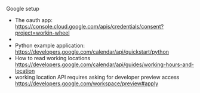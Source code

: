 Google setup
- The oauth app: https://console.cloud.google.com/apis/credentials/consent?project=workin-wheel
- 
- Python example application: https://developers.google.com/calendar/api/quickstart/python
- How to read working locations https://developers.google.com/calendar/api/guides/working-hours-and-location
- working location API requires asking for developer preview access https://developers.google.com/workspace/preview#apply